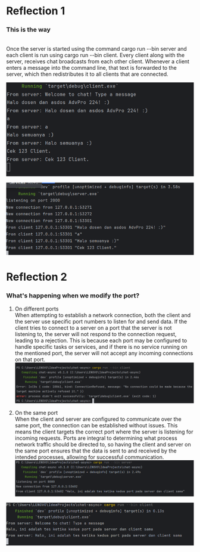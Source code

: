 <h1>Reflection 1</h1>
<h3>This is the way</h3>
<br>Once the server is started using the command cargo run --bin server and each client is run using cargo run --bin client. Every client along with the server, receives chat broadcasts from each other client. Whenever a client enters a message into the command line, that text is forwarded to the server, which then redistributes it to all clients that are connected.</br>

![](static/img.png)  

![](static/img_1.png)  

<h1>Reflection 2</h1>
<h3>What's happening when we modify the port?</h3>

1. On different ports
<br>When attempting to establish a network connection, both the client and the server use specific port numbers to listen for and send data. If the client tries to connect to a server on a port that the server is not listening to, the server will not respond to the connection request, leading to a rejection. This is because each port may be configured to handle specific tasks or services, and if there is no service running on the mentioned port, the server will not accept any incoming connections on that port.</br>
![](static/img_2.png)

2. On the same port
<br>When the client and server are configured to communicate over the same port, the connection can be established without issues. This means the client targets the correct port where the server is listening for incoming requests. Ports are integral to determining what process network traffic should be directed to, so having the client and server on the same port ensures that the data is sent to and received by the intended processes, allowing for successful communication.</br>
![](static/img_3.png)  

![](static/img_4.png)

